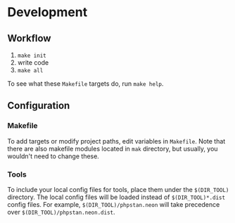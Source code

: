 # Development

## Workflow

1. `make init`
2. write code
3. `make all`

To see what these `Makefile` targets do, run `make help`.

## Configuration

### Makefile

To add targets or modify project paths, edit variables in `Makefile`. Note that there are also makefile modules located
in `mak` directory, but usually, you wouldn't need to change these.

### Tools

To include your local config files for tools, place them under the `$(DIR_TOOL)` directory. The local config files will
be loaded instead of `$(DIR_TOOL)*.dist` config files. For example, `$(DIR_TOOL)/phpstan.neon` will take precedence
over `$(DIR_TOOL)/phpstan.neon.dist`.

